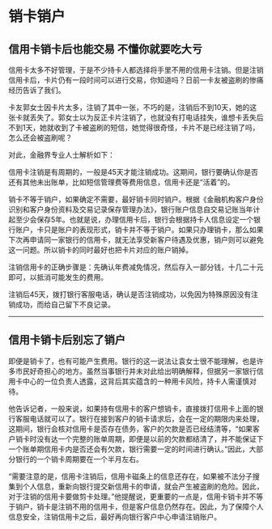 销卡销户
========

## 信用卡销卡后也能交易 不懂你就要吃大亏

信用卡太多不好管理，于是不少持卡人都选择将手里不用的信用卡注销。但是注销信用卡后，卡片仍有一段时间可以进行交易，你知道吗？日前一卡友被盗刷的惨痛经历告诉了我们。

卡友郭女士因卡片太多，注销了其中一张，不巧的是，注销后不到10天，她的这张卡就丢失了。郭女士以为反正卡片注销了，也就没有打电话挂失，谁想卡丢失后不到1天，她就收到了卡被盗刷的短信，她觉得很奇怪，卡片不是已经注销了吗，怎么还会被盗刷呢？

对此，金融界专业人士解析如下：

信用卡注销是有周期的，一般是45天才能注销成功。这期间，银行要确认你是否还有其他未出账单，比如短信管理费等费用信息，信用卡还是“活着”的。

销卡不等于销户，如果确定不需要，最好销卡同时销户。根据《金融机构客户身份识别和客户身份资料及交易记录保存管理办法》，银行账户信息自交易记账当年计起至少会保存5年。也就是说，办理信用卡后，银行会根据持卡人信息设定一个银行账户，卡只是账户的表现形式，销卡并不等于销户。如果只办理销卡，那么如果下次再申请同一家银行的信用卡，就无法享受新客户待遇及优惠，销户则可以避免这一问题。所以销卡的同时最好也把卡片对应的账户销掉。

注销信用卡的正确步骤是：先确认年费减免情况，然后存入一部分钱，十几二十元即可，以抵消可能发生的费用。

注销后45天，拨打银行客服电话，确认是否注销成功，以免因为特殊原因没有注销成功，而给自己留下不良记录。 

---

## 信用卡销卡后别忘了销户

即便是销卡了，也有可能产生费用。银行的这一说法让袁女士很不能理解，也是许多市民好奇担心的地方。虽然当事银行并未对此给出明确解释，但据另一家银行信用卡中心的一位负责人透露，这背后其实蕴含的一种用卡风险，持卡人需谨慎对待。

他告诉记者，一般来说，如果持有信用卡的客户想销卡，直接拨打信用卡上面的银行客服电话就可以了。银行在接到客户的销卡请求后，会在一定的期限内来处理，这期间，银行会核对信用卡是否存在债务，客户的欠款是否已经结清等，“如果客户销卡时没有达一个完整的账单周期，即便是以前的欠款都结清了，并不能保证下一个账单期信用卡内是否还会有欠款，银行需要一定的时间进行确认。”因此，大部分银行的一个销卡周期要在一个半月左右。

“需要注意的是，信用卡注销后，信用卡磁条上的信息还存在，如果被不法分子搜集到个人信息，重新向银行提交新信用卡的申请，就会产生被盗刷的危险。因此，对于注销的信用卡要做剪卡处理。”他提醒说，更重要的一点是，信用卡销卡并不等于销户，销卡是注销不用的信用卡，但是客户信息仍然存在。因此，为了保障个人信息安全，注销信用卡之后，最好再向银行客户中心申请注销账户。
